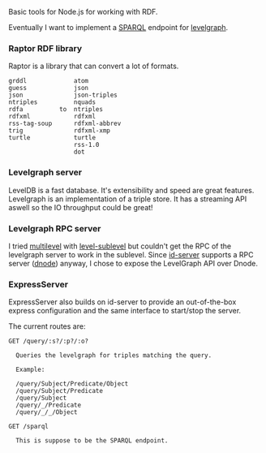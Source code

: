 Basic tools for Node.js for working with RDF.

Eventually I want to implement a
[SPARQL](http://www.w3.org/2009/sparql/wiki/Main_Page) endpoint for
[levelgraph](https://github.com/mcollina/levelgraph).

### Raptor RDF library
Raptor is a library that can convert a lot of formats.

    grddl             atom
    guess             json
    json              json-triples
    ntriples          nquads
    rdfa          to  ntriples
    rdfxml            rdfxml
    rss-tag-soup      rdfxml-abbrev
    trig              rdfxml-xmp
    turtle            turtle
                      rss-1.0
                      dot

### Levelgraph server
LevelDB is a fast database. It's extensibility and speed are great features.
Levelgraph is an implementation of a triple store. It has a streaming API
aswell so the IO throughput could be great!

### Levelgraph RPC server
I tried [multilevel](https://github.com/juliangruber/multilevel) with
[level-sublevel](https://github.com/dominictarr/level-sublevel) but couldn't
get the RPC of the levelgraph server to work in the sublevel. Since
[id-server](https://github.com/Industrial/id-server) supports a RPC server
([dnode](https://github.com/substack/dnode)) anyway, I chose to expose the
LevelGraph API over Dnode.

### ExpressServer
ExpressServer also builds on id-server to provide an out-of-the-box express
configuration and the same interface to start/stop the server.

The current routes are:

    GET /query/:s?/:p?/:o?

      Queries the levelgraph for triples matching the query.

      Example:

      /query/Subject/Predicate/Object
      /query/Subject/Predicate
      /query/Subject
      /query/_/Predicate
      /query/_/_/Object

    GET /sparql

      This is suppose to be the SPARQL endpoint.
